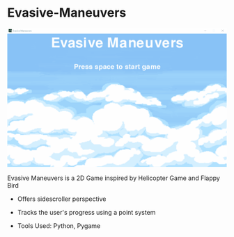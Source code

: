# Evasive-Maneuvers

![Evasive-Maneuvers-Demo](demo/EvasiveManeuvers.gif)

Evasive Maneuvers is a 2D Game inspired by Helicopter Game and Flappy Bird

* Offers sidescroller perspective

* Tracks the user's progress using a point system

* Tools Used: Python, Pygame
